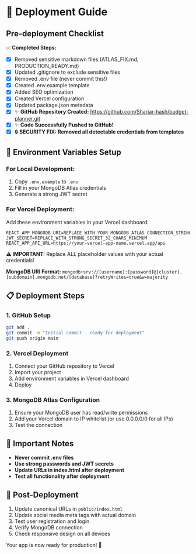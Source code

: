 # 🚀 Deployment Guide

## Pre-deployment Checklist

✅ **Completed Steps:**
- [x] Removed sensitive markdown files (ATLAS_FIX.md, PRODUCTION_READY.md)
- [x] Updated .gitignore to exclude sensitive files
- [x] Removed .env file (never commit this!)
- [x] Created .env.example template
- [x] Added SEO optimization
- [x] Created Vercel configuration
- [x] Updated package.json metadata
- [x] ✨ **GitHub Repository Created:** https://github.com/Shariar-hash/budget-planner.git
- [x] ✨ **Code Successfully Pushed to GitHub!**
- [x] 🔒 **SECURITY FIX: Removed all detectable credentials from templates**

## 🔐 Environment Variables Setup

### For Local Development:
1. Copy `.env.example` to `.env`
2. Fill in your MongoDB Atlas credentials
3. Generate a strong JWT secret

### For Vercel Deployment:
Add these environment variables in your Vercel dashboard:

```env
REACT_APP_MONGODB_URI=REPLACE_WITH_YOUR_MONGODB_ATLAS_CONNECTION_STRING
JWT_SECRET=REPLACE_WITH_STRONG_SECRET_32_CHARS_MINIMUM
REACT_APP_API_URL=https://your-vercel-app-name.vercel.app/api
```

**⚠️ IMPORTANT:** Replace ALL placeholder values with your actual credentials!

**MongoDB URI Format:** `mongodb+srv://[username]:[password]@[cluster].[subdomain].mongodb.net/[database]?retryWrites=true&w=majority`

## 📋 Deployment Steps

### 1. GitHub Setup
```bash
git add .
git commit -m "Initial commit - ready for deployment"
git push origin main
```

### 2. Vercel Deployment
1. Connect your GitHub repository to Vercel
2. Import your project
3. Add environment variables in Vercel dashboard
4. Deploy

### 3. MongoDB Atlas Configuration
1. Ensure your MongoDB user has read/write permissions
2. Add your Vercel domain to IP whitelist (or use 0.0.0.0/0 for all IPs)
3. Test the connection

## 🎯 Important Notes

- **Never commit .env files**
- **Use strong passwords and JWT secrets**
- **Update URLs in index.html after deployment**
- **Test all functionality after deployment**

## 🔧 Post-Deployment

1. Update canonical URLs in `public/index.html`
2. Update social media meta tags with actual domain
3. Test user registration and login
4. Verify MongoDB connection
5. Check responsive design on all devices

Your app is now ready for production! 🎉
